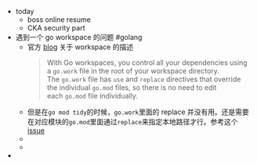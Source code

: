 - today
	- boss online resume
	- CKA security part
- 遇到一个 go workspace 的问题 #golang
	- 官方 [blog](https://go.dev/blog/get-familiar-with-workspaces) 关于 workspace 的描述
	  >With Go workspaces, you control all your dependencies using a `go.work` file in the root of your workspace directory. The `go.work` file has `use` and `replace` directives that override the individual `go.mod` files, so there is no need to edit each `go.mod` file individually.
	- 但是在`go mod tidy`的时候，`go.work`里面的 replace 并没有用。还是需要在对应模块的`go.mod`里面通过`replace`来指定本地路径才行。参考这个[issue](https://github.com/golang/go/issues/50750)
	-
	-
-